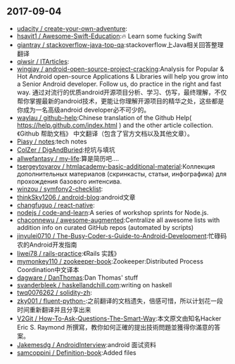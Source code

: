 ## 2017-09-04

* [udacity / create-your-own-adventure](https://github.com/udacity/create-your-own-adventure):
* [hsavit1 / Awesome-Swift-Education](https://github.com/hsavit1/Awesome-Swift-Education):🔥 Learn some fucking Swift
* [giantray / stackoverflow-java-top-qa](https://github.com/giantray/stackoverflow-java-top-qa):stackoverflow上Java相关回答整理翻译
* [qiwsir / ITArticles](https://github.com/qiwsir/ITArticles):
* [wingjay / android-open-source-project-cracking](https://github.com/wingjay/android-open-source-project-cracking):Analysis for Popular & Hot Android open-source Applications & Libraries will help you grow into a Senior Android developer. Follow us, do practice in the right and fast way. 通过对流行的优质android开源项目分析、学习、仿写，最终理解，不仅帮你掌握最新的android技术，更能让你理解开源项目的精华之处，这些都是你成为一名高级android developer必不可少的。
* [waylau / github-help](https://github.com/waylau/github-help):Chinese translation of the Github Help( https://help.github.com/index.html ) and the other article collection. 《Github 帮助文档》 中文翻译（包含了官方文档以及其他文章）。
* [Piasy / notes](https://github.com/Piasy/notes):tech notes
* [ColZer / DigAndBuried](https://github.com/ColZer/DigAndBuried):挖坑与填坑
* [allwefantasy / my-life](https://github.com/allwefantasy/my-life):算是简历吧....
* [tsergeytovarov / htmlacademy-basic-additional-material](https://github.com/tsergeytovarov/htmlacademy-basic-additional-material):Коллекция дополнительных материалов (скринкасты, статьи, инфографика) для прохождения базового интенсива.
* [winzou / symfony2-checklist](https://github.com/winzou/symfony2-checklist):
* [thinkSky1206 / android-blog](https://github.com/thinkSky1206/android-blog):android文章
* [changfuguo / react-native](https://github.com/changfuguo/react-native):
* [nodejs / code-and-learn](https://github.com/nodejs/code-and-learn):A series of workshop sprints for Node.js.
* [chaconnewu / awesome-augmented](https://github.com/chaconnewu/awesome-augmented):Centralize all awesome lists with addition info on curated GitHub repos (automated by scripts)
* [jinyulei0710 / The-Busy-Coder-s-Guide-to-Android-Development](https://github.com/jinyulei0710/The-Busy-Coder-s-Guide-to-Android-Development):忙碌码农的Android开发指南
* [liwei78 / rails-practice](https://github.com/liwei78/rails-practice):《Rails 实践》
* [mymonkey110 / zookeeper-book](https://github.com/mymonkey110/zookeeper-book):Zookeeper:Distributed Process Coordination中文译本
* [dagware / DanThomas](https://github.com/dagware/DanThomas):Dan Thomas' stuff
* [svanderbleek / haskellandchill.com](https://github.com/svanderbleek/haskellandchill.com):writing on haskell
* [twq0076262 / solidity-zh](https://github.com/twq0076262/solidity-zh):
* [zky001 / fluent-python-](https://github.com/zky001/fluent-python-):之前翻译的文档遗失，倍感可惜，所以计划花一段时间重新翻译并且分享出来
* [V2Git / How-To-Ask-Questions-The-Smart-Way](https://github.com/V2Git/How-To-Ask-Questions-The-Smart-Way):本文原文由知名Hacker Eric S. Raymond 所撰寫，教你如何正確的提出技術問題並獲得你滿意的答案。
* [Jakemesdg / AndroidInterview](https://github.com/Jakemesdg/AndroidInterview):android 面试资料
* [samcoppini / Definition-book](https://github.com/samcoppini/Definition-book):Added files
